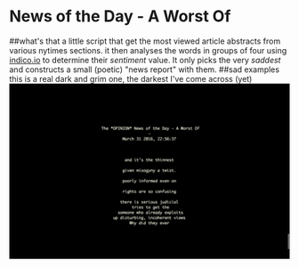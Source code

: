 # News of the Day - A Worst Of
##what's that
a little script that get the most viewed article abstracts from various nytimes sections. it then analyses the words in groups of four using [indico.io](https://indico.io) to determine their *sentiment* value. It only picks the very *saddest* and constructs a small (poetic) "news report" with them.
##sad examples
this is a real dark and grim one, the darkest I've come across (yet)<br>
![image](https://github.com/leoneckert/daily-news-worst-of/blob/master/screenshots/Screen%20Shot%202016-03-31%20at%2023.27.41.png)